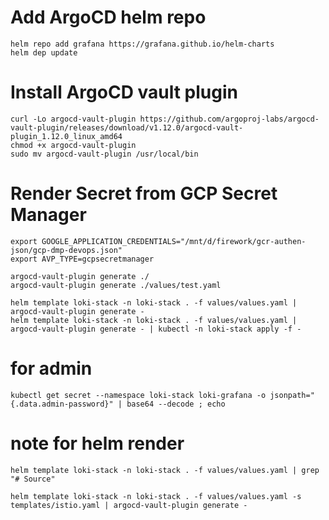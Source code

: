 # Add ArgoCD helm repo

    helm repo add grafana https://grafana.github.io/helm-charts
    helm dep update

# Install ArgoCD vault plugin

    curl -Lo argocd-vault-plugin https://github.com/argoproj-labs/argocd-vault-plugin/releases/download/v1.12.0/argocd-vault-plugin_1.12.0_linux_amd64
    chmod +x argocd-vault-plugin
    sudo mv argocd-vault-plugin /usr/local/bin

# Render Secret from GCP Secret Manager

    export GOOGLE_APPLICATION_CREDENTIALS="/mnt/d/firework/gcr-authen-json/gcp-dmp-devops.json"
    export AVP_TYPE=gcpsecretmanager

    argocd-vault-plugin generate ./
    argocd-vault-plugin generate ./values/test.yaml

    helm template loki-stack -n loki-stack . -f values/values.yaml | argocd-vault-plugin generate -
    helm template loki-stack -n loki-stack . -f values/values.yaml | argocd-vault-plugin generate - | kubectl -n loki-stack apply -f -

# for admin

    kubectl get secret --namespace loki-stack loki-grafana -o jsonpath="{.data.admin-password}" | base64 --decode ; echo

# note for helm render

    helm template loki-stack -n loki-stack . -f values/values.yaml | grep "# Source"

    helm template loki-stack -n loki-stack . -f values/values.yaml -s templates/istio.yaml | argocd-vault-plugin generate -

